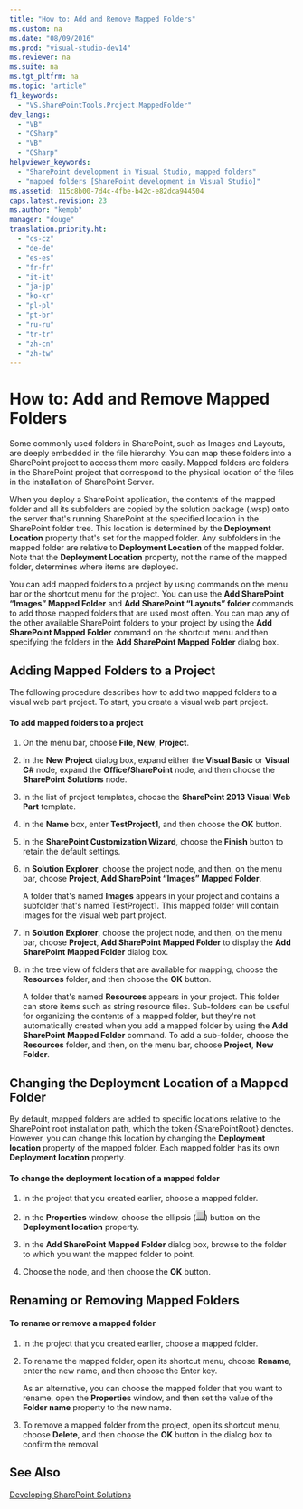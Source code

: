 ```yaml
---
title: "How to: Add and Remove Mapped Folders"
ms.custom: na
ms.date: "08/09/2016"
ms.prod: "visual-studio-dev14"
ms.reviewer: na
ms.suite: na
ms.tgt_pltfrm: na
ms.topic: "article"
f1_keywords: 
  - "VS.SharePointTools.Project.MappedFolder"
dev_langs: 
  - "VB"
  - "CSharp"
  - "VB"
  - "CSharp"
helpviewer_keywords: 
  - "SharePoint development in Visual Studio, mapped folders"
  - "mapped folders [SharePoint development in Visual Studio]"
ms.assetid: 115c8b00-7d4c-4fbe-b42c-e82dca944504
caps.latest.revision: 23
ms.author: "kempb"
manager: "douge"
translation.priority.ht: 
  - "cs-cz"
  - "de-de"
  - "es-es"
  - "fr-fr"
  - "it-it"
  - "ja-jp"
  - "ko-kr"
  - "pl-pl"
  - "pt-br"
  - "ru-ru"
  - "tr-tr"
  - "zh-cn"
  - "zh-tw"
---
```

# How to: Add and Remove Mapped Folders
  Some commonly used folders in SharePoint, such as Images and Layouts, are deeply embedded in the file hierarchy. You can map these folders into a SharePoint project to access them more easily. Mapped folders are folders in the SharePoint project that correspond to the physical location of the files in the installation of SharePoint Server.  
  
 When you deploy a SharePoint application, the contents of the mapped folder and all its subfolders are copied by the solution package (.wsp) onto the server that's running SharePoint at the specified location in the SharePoint folder tree. This location is determined by the **Deployment Location** property that's set for the mapped folder. Any subfolders in the mapped folder are relative to **Deployment Location** of the mapped folder. Note that the **Deployment Location** property, not the name of the mapped folder, determines where items are deployed.  
  
 You can add mapped folders to a project by using commands on the menu bar or the shortcut menu for the project. You can use the **Add SharePoint “Images” Mapped Folder** and **Add SharePoint “Layouts” folder** commands to add those mapped folders that are used most often. You can map any of the other available SharePoint folders to your project by using the **Add SharePoint Mapped Folder** command on the shortcut menu and then specifying the folders in the **Add SharePoint Mapped Folder** dialog box.  
  
## Adding Mapped Folders to a Project  
 The following procedure describes how to add two mapped folders to a visual web part project. To start, you create a visual web part project.  
  
#### To add mapped folders to a project  
  
1.  On the menu bar, choose **File**, **New**, **Project**.  
  
2.  In the **New Project** dialog box, expand either the **Visual Basic** or **Visual C#** node, expand the **Office/SharePoint** node, and then choose the **SharePoint Solutions** node.  
  
3.  In the list of project templates, choose the **SharePoint 2013 Visual Web Part** template.  
  
4.  In the **Name** box, enter **TestProject1**, and then choose the **OK** button.  
  
5.  In the **SharePoint Customization Wizard**, choose the **Finish** button to retain the default settings.  
  
6.  In **Solution Explorer**, choose the project node, and then, on the menu bar, choose **Project**, **Add SharePoint “Images” Mapped Folder**.  
  
     A folder that's named **Images** appears in your project and contains a subfolder that's named TestProject1. This mapped folder will contain images for the visual web part project.  
  
7.  In **Solution Explorer**, choose the project node, and then, on the menu bar, choose **Project**, **Add SharePoint Mapped Folder** to display the **Add SharePoint Mapped Folder** dialog box.  
  
8.  In the tree view of folders that are available for mapping, choose the **Resources** folder, and then choose the **OK** button.  
  
     A folder that's named **Resources** appears in your project. This folder can store items such as string resource files. Sub-folders can be useful for organizing the contents of a mapped folder, but they're not automatically created when you add a mapped folder by using the **Add SharePoint Mapped Folder** command. To add a sub-folder, choose the **Resources** folder, and then, on the menu bar, choose **Project**, **New Folder**.  
  
## Changing the Deployment Location of a Mapped Folder  
 By default, mapped folders are added to specific locations relative to the SharePoint root installation path, which the token {SharePointRoot} denotes. However, you can change this location by changing the **Deployment location** property of the mapped folder. Each mapped folder has its own **Deployment location** property.  
  
#### To change the deployment location of a mapped folder  
  
1.  In the project that you created earlier, choose a mapped folder.  
  
2.  In the **Properties** window, choose the ellipsis (![ASP.NET Mobile Designer ellipse](../VS_officedev/media/mwellipsis.gif "mwEllipsis")) button on the **Deployment location** property.  
  
3.  In the **Add SharePoint Mapped Folder** dialog box, browse to the folder to which you want the mapped folder to point.  
  
4.  Choose the node, and then choose the **OK** button.  
  
## Renaming or Removing Mapped Folders  
  
#### To rename or remove a mapped folder  
  
1.  In the project that you created earlier, choose a mapped folder.  
  
2.  To rename the mapped folder, open its shortcut menu, choose **Rename**, enter the new name, and then choose the Enter key.  
  
     As an alternative, you can choose the mapped folder that you want to rename, open the **Properties** window, and then set the value of the **Folder name** property to the new name.  
  
3.  To remove a mapped folder from the project, open its shortcut menu, choose **Delete**, and then choose the **OK** button in the dialog box to confirm the removal.  
  
## See Also  
 [Developing SharePoint Solutions](../VS_officedev/developing-sharepoint-solutions.md)  
  
  